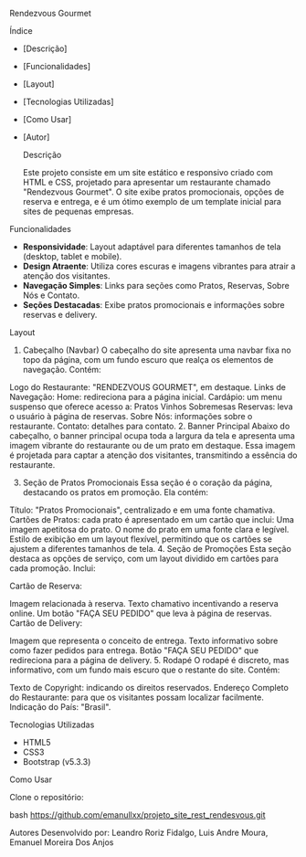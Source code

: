  Rendezvous Gourmet


 Índice

- [Descrição]
- [Funcionalidades]
- [Layout]
- [Tecnologias Utilizadas]
- [Como Usar]
- [Autor]

  Descrição

  Este projeto consiste em um site estático e responsivo criado com HTML e CSS, projetado para apresentar um restaurante chamado "Rendezvous Gourmet". O site exibe pratos promocionais, opções de reserva e entrega, e é um ótimo exemplo de um template inicial para sites de pequenas empresas.


 Funcionalidades

- **Responsividade**: Layout adaptável para diferentes tamanhos de tela (desktop, tablet e mobile).
- **Design Atraente**: Utiliza cores escuras e imagens vibrantes para atrair a atenção dos visitantes.
- **Navegação Simples**: Links para seções como Pratos, Reservas, Sobre Nós e Contato.
- **Seções Destacadas**: Exibe pratos promocionais e informações sobre reservas e delivery.

 Layout

1. Cabeçalho (Navbar)
O cabeçalho do site apresenta uma navbar fixa no topo da página, com um fundo escuro que realça os elementos de navegação. Contém:

Logo do Restaurante: "RENDEZVOUS GOURMET", em destaque.
Links de Navegação:
Home: redireciona para a página inicial.
Cardápio: um menu suspenso que oferece acesso a:
Pratos
Vinhos
Sobremesas
Reservas: leva o usuário à página de reservas.
Sobre Nós: informações sobre o restaurante.
Contato: detalhes para contato.
2. Banner Principal
Abaixo do cabeçalho, o banner principal ocupa toda a largura da tela e apresenta uma imagem vibrante do restaurante ou de um prato em destaque. Essa imagem é projetada para captar a atenção dos visitantes, transmitindo a essência do restaurante.

3. Seção de Pratos Promocionais
Essa seção é o coração da página, destacando os pratos em promoção. Ela contém:

Título: "Pratos Promocionais", centralizado e em uma fonte chamativa.
Cartões de Pratos: cada prato é apresentado em um cartão que inclui:
Uma imagem apetitosa do prato.
O nome do prato em uma fonte clara e legível.
Estilo de exibição em um layout flexível, permitindo que os cartões se ajustem a diferentes tamanhos de tela.
4. Seção de Promoções
Esta seção destaca as opções de serviço, com um layout dividido em cartões para cada promoção. Inclui:

Cartão de Reserva:

Imagem relacionada à reserva.
Texto chamativo incentivando a reserva online.
Um botão "FAÇA SEU PEDIDO" que leva à página de reservas.
Cartão de Delivery:

Imagem que representa o conceito de entrega.
Texto informativo sobre como fazer pedidos para entrega.
Botão "FAÇA SEU PEDIDO" que redireciona para a página de delivery.
5. Rodapé
O rodapé é discreto, mas informativo, com um fundo mais escuro que o restante do site. Contém:

Texto de Copyright: indicando os direitos reservados.
Endereço Completo do Restaurante: para que os visitantes possam localizar facilmente.
Indicação do País: "Brasil".

 Tecnologias Utilizadas

- HTML5
- CSS3
- Bootstrap (v5.3.3)

 Como Usar

Clone o repositório:

bash
https://github.com/emanullxx/projeto_site_rest_rendesvous.git

Autores
Desenvolvido por: 
Leandro Roriz Fidalgo,
Luis Andre Moura,
Emanuel Moreira Dos Anjos
